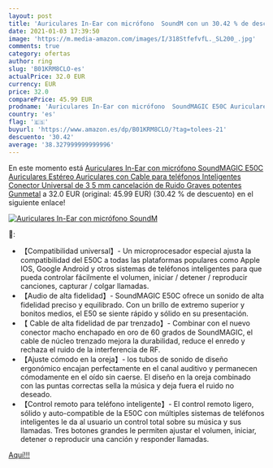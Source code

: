 ```yaml
---
layout: post
title: 'Auriculares In-Ear con micrófono  SoundM con un 30.42 % de descuento'
date: 2021-01-03 17:39:50
image: 'https://m.media-amazon.com/images/I/318StfefvfL._SL200_.jpg'
comments: true
category: ofertas
author: ring
slug: 'B01KRM8CLO-es'
actualPrice: 32.0 EUR
currency: EUR
price: 32.0
comparePrice: 45.99 EUR
prodname: 'Auriculares In-Ear con micrófono  SoundMAGIC E50C Auriculares  Estéreo Auriculares con Cable para teléfonos Inteligentes  Conector Universal de 3 5 mm  cancelación de Ruido Graves potentes Gunmetal'
country: 'es'
flag: '🇪🇸'
buyurl: 'https://www.amazon.es/dp/B01KRM8CLO/?tag=tolees-21'
descuento: '30.42'
average: '38.327999999999996'
---
```


En este momento está [Auriculares In-Ear con micrófono  SoundMAGIC E50C Auriculares  Estéreo Auriculares con Cable para teléfonos Inteligentes  Conector Universal de 3 5 mm  cancelación de Ruido Graves potentes Gunmetal](https://www.amazon.es/dp/B01KRM8CLO/?tag=tolees-21) a 32.0 EUR (original: 45.99 EUR) (30.42 %  de descuento) en el siguiente enlace!

[![Auriculares In-Ear con micrófono  SoundM](https://m.media-amazon.com/images/I/318StfefvfL._SL200_.jpg)](https://www.amazon.es/dp/B01KRM8CLO/?tag=tolees-21)

🔎:

- 【Compatibilidad universal】- Un microprocesador especial ajusta la compatibilidad del E50C a todas las plataformas populares como Apple IOS, Google Android y otros sistemas de teléfonos inteligentes para que pueda controlar fácilmente el volumen, iniciar / detener / reproducir canciones, capturar / colgar llamadas.
- 【Audio de alta fidelidad】- SoundMAGIC E50C ofrece un sonido de alta fidelidad preciso y equilibrado. Con un brillo de extremo superior y bonitos medios, el E50 se siente rápido y sólido en su presentación.
- 【 Cable de alta fidelidad de par trenzado】- Combinar con el nuevo conector macho enchapado en oro de 60 grados de SoundMAGIC, el cable de núcleo trenzado mejora la durabilidad, reduce el enredo y rechaza el ruido de la interferencia de RF.
- 【Ajuste cómodo en la oreja】- los tubos de sonido de diseño ergonómico encajan perfectamente en el canal auditivo y permanecen cómodamente en el oído sin caerse. El diseño en la oreja combinado con las puntas correctas sella la música y deja fuera el ruido no deseado.
- 【Control remoto para teléfono inteligente】- El control remoto ligero, sólido y auto-compatible de la E50C con múltiples sistemas de teléfonos inteligentes le da al usuario un control total sobre su música y sus llamadas. Tres botones grandes le permiten ajustar el volumen, iniciar, detener o reproducir una canción y responder llamadas.

[Aquí!!!](https://www.amazon.es/dp/B01KRM8CLO/?tag=tolees-21)
